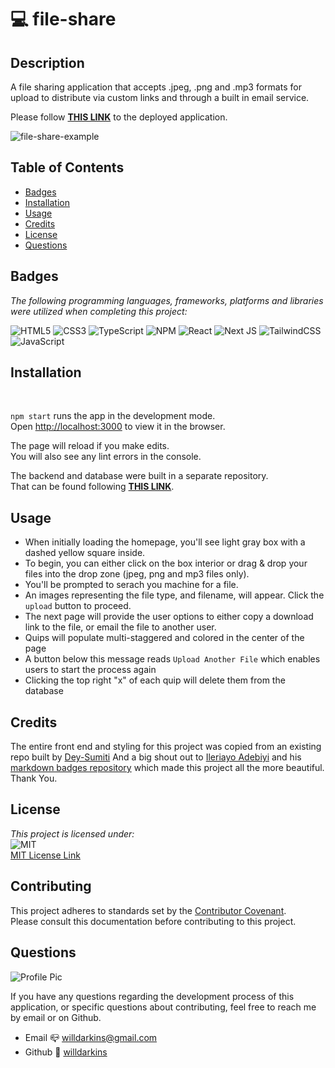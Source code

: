 
# 💻 file-share

## Description
A file sharing application that accepts .jpeg, .png and .mp3 formats for upload to distribute via custom links and through a built in email service. 

Please follow **[THIS LINK](https://file-share-darkins.vercel.app/)** to the deployed application.

![file-share-example](https://user-images.githubusercontent.com/84754257/156296555-0a51c2dd-9df2-4513-a4af-273fdc2edebf.gif)

## Table of Contents

* [Badges](#badges)
* [Installation](#installation)
* [Usage](#usage)
* [Credits](#credits)
* [License](#license)
* [Questions](#questions)

## Badges 
*The following programming languages, frameworks, platforms and libraries were utilized when completing this project:*

![HTML5](https://img.shields.io/badge/html5-%23E34F26.svg?style=for-the-badge&logo=html5&logoColor=white)
![CSS3](https://img.shields.io/badge/css3-%231572B6.svg?style=for-the-badge&logo=css3&logoColor=white)
![TypeScript](https://img.shields.io/badge/typescript-%23007ACC.svg?style=for-the-badge&logo=typescript&logoColor=white)
![NPM](https://img.shields.io/badge/NPM-%23000000.svg?style=for-the-badge&logo=npm&logoColor=white)
![React](https://img.shields.io/badge/react-%2320232a.svg?style=for-the-badge&logo=react&logoColor=%2361DAFB)
![Next JS](https://img.shields.io/badge/Next-black?style=for-the-badge&logo=next.js&logoColor=white)
![TailwindCSS](https://img.shields.io/badge/tailwindcss-%2338B2AC.svg?style=for-the-badge&logo=tailwind-css&logoColor=white)
![JavaScript](https://img.shields.io/badge/javascript-%23323330.svg?style=for-the-badge&logo=javascript&logoColor=%23F7DF1E)

## Installation
<br>

`npm start` runs the app in the development mode.\
Open [http://localhost:3000](http://localhost:3000) to view it in the browser.

The page will reload if you make edits.\
You will also see any lint errors in the console.

The backend and database were built in a separate repository.\
That can be found following **[THIS LINK](https://github.com/willdarkins/file-share-backend)**.

## Usage

- When initially loading the homepage, you'll see light gray box with a dashed yellow square inside.
- To begin, you can either click on the box interior or drag & drop your files into the drop zone (jpeg, png and mp3 files only).
- You'll be prompted to serach you machine for a file.
- An images representing the file type, and filename, will appear. Click the `upload` button to proceed.
- The next page will provide the user options to either copy a download link to the file, or email the file to another user.
- Quips will populate multi-staggered and colored in the center of the page
- A button below this message reads `Upload Another File` which enables users to start the process again
- Clicking the top right "x" of each quip will delete them from the database

## Credits
The entire front end and styling for this project was copied from an existing repo built by <a href = https://github.com/Ileriayo>Dey-Sumiti</a>
And a big shout out to <a href = https://github.com/Ileriayo>Ileriayo Adebiyi</a> and his <a href =https://github.com/Dey-Sumit>markdown badges repository</a> which made this project all the more beautiful. Thank You.<br>

## License
*This project is licensed under:* <br>
![MIT](https://img.shields.io/badge/License-MIT-yellow.svg)<br>
<a href= https://opensource.org/licenses/MIT)>MIT License Link</a><br>

## Contributing
This project adheres to standards set by the <a href = https://www.contributor-covenant.org/version/2/1/code_of_conduct/code_of_conduct.md>Contributor Covenant</a>.<br>
Please consult this documentation before contributing to this project.

## Questions
![Profile Pic](https://user-images.githubusercontent.com/84754257/145705294-57134da6-c3b7-40f4-bcbe-ad9cddb27f47.jpg)

If you have any questions regarding the development process of this application, or specific questions about contributing, feel free to reach me by email or on Github.
* Email 📪 willdarkins@gmail.com
* Github 🗿 [willdarkins](https://github.com/willdarkins) 
